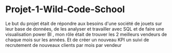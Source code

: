 # Projet-1-Wild-Code-School
Le but du projet était de répondre aux besoins d'une société de jouets sur leur base de données, de les analyser et travailler avec SQL et de faire une visualisation power BI , mon rôle était de trouver les 2 meilleurs vendeurs de chaque mois sur les années. Et de créer un nouveau KPI un suivi de recrutement de nouveaux clients par mois par vendeur

